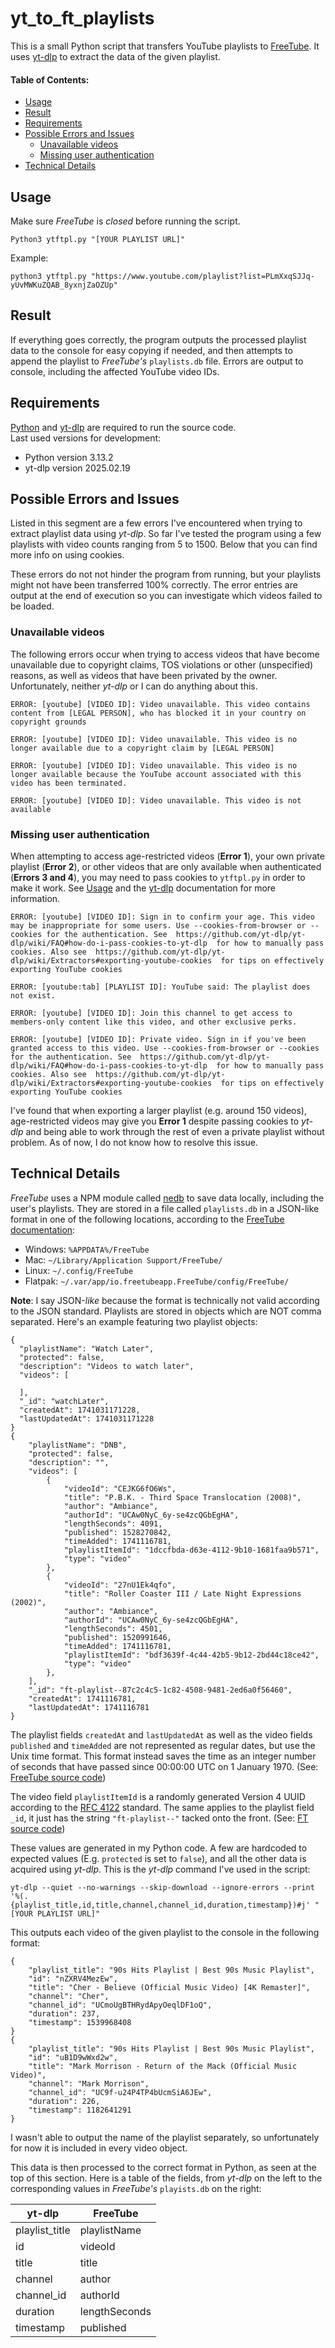 # yt_to_ft_playlists

This is a small Python script that transfers YouTube playlists to [FreeTube](https://github.com/FreeTubeApp/FreeTube/tree/f1030e984791d07c3e4a4c53991a195df53b6bee). It uses [yt-dlp](https://github.com/yt-dlp/yt-dlp) to extract the data of the given playlist.

#### Table of Contents:
- [Usage](#usage)
- [Result](#result)
- [Requirements](#requirements)
- [Possible Errors and Issues](#possible-errors-and-issues)
    - [Unavailable videos](#unavailable-videos)
    - [Missing user authentication](#missing-user-authentication)
- [Technical Details](#technical-details)

## Usage
Make sure _FreeTube_ is _closed_ before running the script.
```
Python3 ytftpl.py "[YOUR PLAYLIST URL]"
```

Example:
```
python3 ytftpl.py "https://www.youtube.com/playlist?list=PLmXxqSJJq-yUvMWKuZQAB_8yxnjZaOZUp"
```

## Result
If everything goes correctly, the program outputs the processed playlist data to the console for easy copying if needed, and then attempts to append the playlist to _FreeTube's_ ``playlists.db`` file. Errors are output to console, including the affected YouTube video IDs.

## Requirements
[Python](https://www.Python.org/downloads/) and [yt-dlp](https://github.com/yt-dlp/yt-dlp) are required to run the source code.  
Last used versions for development:
* Python version 3.13.2
* yt-dlp version 2025.02.19

## Possible Errors and Issues 
Listed in this segment are a few errors I've encountered when trying to extract playlist data using _yt-dlp_. So far I've tested the program using a few playlists with video counts ranging from 5 to 1500. Below that you can find more info on using cookies.

These errors do not not hinder the program from running, but your playlists might not have been transferred 100% correctly. The error entries are output at the end of execution so you can investigate which videos failed to be loaded.

### Unavailable videos
The following errors occur when trying to access videos that have become unavailable due to copyright claims, TOS violations or other (unspecified) reasons, as well as videos that have been privated by the owner. Unfortunately, neither _yt-dlp_ or I can do anything about this.
```
ERROR: [youtube] [VIDEO ID]: Video unavailable. This video contains content from [LEGAL PERSON], who has blocked it in your country on copyright grounds

ERROR: [youtube] [VIDEO ID]: Video unavailable. This video is no longer available due to a copyright claim by [LEGAL PERSON]

ERROR: [youtube] [VIDEO ID]: Video unavailable. This video is no longer available because the YouTube account associated with this video has been terminated.

ERROR: [youtube] [VIDEO ID]: Video unavailable. This video is not available
```

### Missing user authentication
When attempting to access age-restricted videos (**Error 1**), your own private playlist (**Error 2**), or other videos that are only available when authenticated (**Errors 3 and 4**), you may need to pass cookies to ``ytftpl.py`` in order to make it work. See [Usage](#usage) and the [yt-dlp]([text](https://www.youtube.com/playlist?list=WL)) documentation for more information.
```
ERROR: [youtube] [VIDEO ID]: Sign in to confirm your age. This video may be inappropriate for some users. Use --cookies-from-browser or --cookies for the authentication. See  https://github.com/yt-dlp/yt-dlp/wiki/FAQ#how-do-i-pass-cookies-to-yt-dlp  for how to manually pass cookies. Also see  https://github.com/yt-dlp/yt-dlp/wiki/Extractors#exporting-youtube-cookies  for tips on effectively exporting YouTube cookies

ERROR: [youtube:tab] [PLAYLIST ID]: YouTube said: The playlist does not exist.

ERROR: [youtube] [VIDEO ID]: Join this channel to get access to members-only content like this video, and other exclusive perks.

ERROR: [youtube] [VIDEO ID]: Private video. Sign in if you've been granted access to this video. Use --cookies-from-browser or --cookies for the authentication. See  https://github.com/yt-dlp/yt-dlp/wiki/FAQ#how-do-i-pass-cookies-to-yt-dlp  for how to manually pass cookies. Also see  https://github.com/yt-dlp/yt-dlp/wiki/Extractors#exporting-youtube-cookies  for tips on effectively exporting YouTube cookies
```

I've found that when exporting a larger playlist (e.g. around 150 videos), age-restricted videos may give you **Error 1** despite passing cookies to _yt-dlp_ and being able to work through the rest of even a private playlist without problem. As of now, I do not know how to resolve this issue.

## Technical Details
_FreeTube_ uses a NPM module called [nedb](https://www.npmjs.com/package/@seald-io/nedb) to save data locally, including the user's playlists. They are stored in a file called ``playlists.db`` in a JSON-like format in one of the following locations, according to the [FreeTube documentation](https://docs.freetubeapp.io/usage/data-location/):
* Windows: ``%APPDATA%/FreeTube``
* Mac: ``~/Library/Application Support/FreeTube/``
* Linux: ``~/.config/FreeTube``
* Flatpak: ``~/.var/app/io.freetubeapp.FreeTube/config/FreeTube/``

**Note**: I say JSON-_like_ because the format is technically not valid according to the JSON standard. Playlists are stored in objects which are NOT comma separated. Here's an example featuring two playlist objects:

```
{
  "playlistName": "Watch Later",
  "protected": false,
  "description": "Videos to watch later",
  "videos": [
    
  ],
  "_id": "watchLater",
  "createdAt": 1741031171228,
  "lastUpdatedAt": 1741031171228
}
{
    "playlistName": "DNB",
    "protected": false,
    "description": "",
    "videos": [
        {
            "videoId": "CEJKG6fO6Ws",
            "title": "P.B.K. - Third Space Translocation (2008)",
            "author": "Ambiance",
            "authorId": "UCAw0NyC_6y-se4zcQGbEgHA",
            "lengthSeconds": 4091,
            "published": 1528270842,
            "timeAdded": 1741116781,
            "playlistItemId": "1dccfbda-d63e-4112-9b10-1681faa9b571",
            "type": "video"
        },
        {
            "videoId": "27nU1Ek4qfo",
            "title": "Roller Coaster III / Late Night Expressions (2002)",
            "author": "Ambiance",
            "authorId": "UCAw0NyC_6y-se4zcQGbEgHA",
            "lengthSeconds": 4501,
            "published": 1520991646,
            "timeAdded": 1741116781,
            "playlistItemId": "bdf3639f-4c44-42b5-9b12-2bd44c18ce42",
            "type": "video"
        },
    ],
    "_id": "ft-playlist--87c2c4c5-1c82-4508-9481-2ed6a0f56460",
    "createdAt": 1741116781,
    "lastUpdatedAt": 1741116781
}
```

The playlist fields ``createdAt`` and ``lastUpdatedAt`` as well as the video fields ``published`` and ``timeAdded`` are not represented as regular dates, but use the Unix time format. This format instead saves the time as an integer number of seconds that have passed since 00:00:00 UTC on 1 January 1970. (See: [FreeTube source code](https://github.com/FreeTubeApp/FreeTube/blob/f1030e984791d07c3e4a4c53991a195df53b6bee/src/renderer/store/modules/playlists.js#L92))

The video field ``playlistItemId`` is a randomly generated Version 4 UUID according to the [RFC 4122](https://datatracker.ietf.org/doc/html/rfc4122.html) standard. The same applies to the playlist field ``_id``, it just has the string ``"ft-playlist--"`` tacked onto the front. (See: [FT source code](https://github.com/FreeTubeApp/FreeTube/blob/f1030e984791d07c3e4a4c53991a195df53b6bee/src/renderer/store/modules/playlists.js#L4))

These values are generated in my Python code. A few are hardcoded to expected values (E.g. ``protected`` is set to ``false``), and all the other data is acquired using _yt-dlp_. This is the _yt-dlp_ command I've used in the script:
```
yt-dlp --quiet --no-warnings --skip-download --ignore-errors --print '%(.{playlist_title,id,title,channel,channel_id,duration,timestamp})#j' "[YOUR PLAYLIST URL]"
```

This outputs each video of the given playlist to the console in the following format:
```
{
    "playlist_title": "90s Hits Playlist | Best 90s Music Playlist",
    "id": "nZXRV4MezEw",
    "title": "Cher - Believe (Official Music Video) [4K Remaster]",
    "channel": "Cher",
    "channel_id": "UCmoUgBTHRydApyOeqlDF1oQ",
    "duration": 237,
    "timestamp": 1539968408
}
{
    "playlist_title": "90s Hits Playlist | Best 90s Music Playlist",
    "id": "uB1D9wWxd2w",
    "title": "Mark Morrison - Return of the Mack (Official Music Video)",
    "channel": "Mark Morrison",
    "channel_id": "UC9f-u24P4TP4bUcmSiA6JEw",
    "duration": 226,
    "timestamp": 1182641291
}
```

I wasn't able to output the name of the playlist separately, so unfortunately for now it is included in every video object.

This data is then processed to the correct format in Python, as seen at the top of this section. Here is a table of the fields, from _yt-dlp_ on the left to the corresponding values in _FreeTube's_ ``playists.db`` on the right:

| **yt-dlp**     | **FreeTube**  |
|----------------|---------------|
| playlist_title | playlistName  |
| id             | videoId       |
| title          | title         |
| channel        | author        |
| channel_id     | authorId      |
| duration       | lengthSeconds |
| timestamp      | published     |